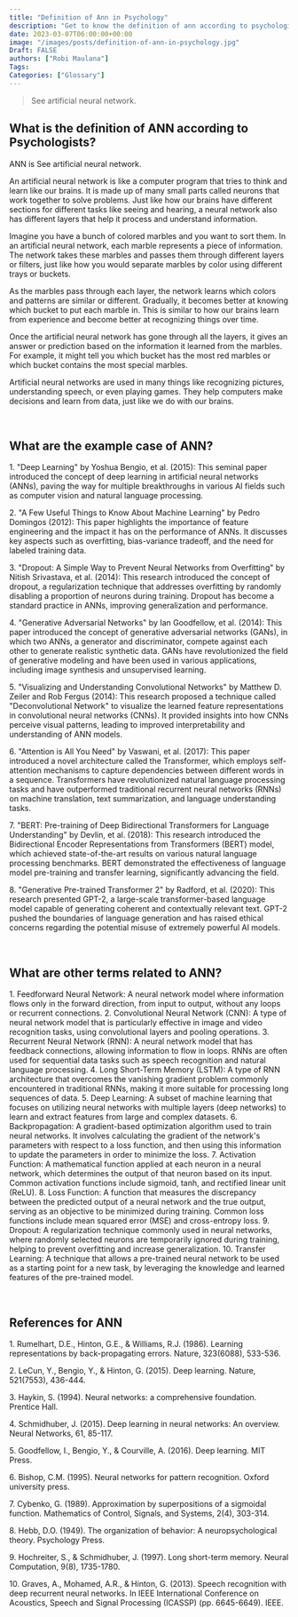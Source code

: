 ```yaml
---
title: "Definition of Ann in Psychology"
description: "Get to know the definition of ann according to psychologists."
date: 2023-03-07T06:00:00+00:00
image: "/images/posts/definition-of-ann-in-psychology.jpg"
Draft: FALSE
authors: ["Robi Maulana"]
Tags: 
Categories: ["Glossary"]
---
```






> See artificial neural network.

## What is the definition of ANN according to Psychologists?

ANN is See artificial neural network.

An artificial neural network is like a computer program that tries to think and learn like our brains. It is made up of many small parts called neurons that work together to solve problems. Just like how our brains have different sections for different tasks like seeing and hearing, a neural network also has different layers that help it process and understand information.

Imagine you have a bunch of colored marbles and you want to sort them. In an artificial neural network, each marble represents a piece of information. The network takes these marbles and passes them through different layers or filters, just like how you would separate marbles by color using different trays or buckets.

As the marbles pass through each layer, the network learns which colors and patterns are similar or different. Gradually, it becomes better at knowing which bucket to put each marble in. This is similar to how our brains learn from experience and become better at recognizing things over time.

Once the artificial neural network has gone through all the layers, it gives an answer or prediction based on the information it learned from the marbles. For example, it might tell you which bucket has the most red marbles or which bucket contains the most special marbles.

Artificial neural networks are used in many things like recognizing pictures, understanding speech, or even playing games. They help computers make decisions and learn from data, just like we do with our brains.

 

## What are the example case of ANN?

1\. "Deep Learning" by Yoshua Bengio, et al. (2015): This seminal paper introduced the concept of deep learning in artificial neural networks (ANNs), paving the way for multiple breakthroughs in various AI fields such as computer vision and natural language processing.

2\. "A Few Useful Things to Know About Machine Learning" by Pedro Domingos (2012): This paper highlights the importance of feature engineering and the impact it has on the performance of ANNs. It discusses key aspects such as overfitting, bias-variance tradeoff, and the need for labeled training data.

3\. "Dropout: A Simple Way to Prevent Neural Networks from Overfitting" by Nitish Srivastava, et al. (2014): This research introduced the concept of dropout, a regularization technique that addresses overfitting by randomly disabling a proportion of neurons during training. Dropout has become a standard practice in ANNs, improving generalization and performance.

4\. "Generative Adversarial Networks" by Ian Goodfellow, et al. (2014): This paper introduced the concept of generative adversarial networks (GANs), in which two ANNs, a generator and discriminator, compete against each other to generate realistic synthetic data. GANs have revolutionized the field of generative modeling and have been used in various applications, including image synthesis and unsupervised learning.

5\. "Visualizing and Understanding Convolutional Networks" by Matthew D. Zeiler and Rob Fergus (2014): This research proposed a technique called "Deconvolutional Network" to visualize the learned feature representations in convolutional neural networks (CNNs). It provided insights into how CNNs perceive visual patterns, leading to improved interpretability and understanding of ANN models.

6\. "Attention is All You Need" by Vaswani, et al. (2017): This paper introduced a novel architecture called the Transformer, which employs self-attention mechanisms to capture dependencies between different words in a sequence. Transformers have revolutionized natural language processing tasks and have outperformed traditional recurrent neural networks (RNNs) on machine translation, text summarization, and language understanding tasks.

7\. "BERT: Pre-training of Deep Bidirectional Transformers for Language Understanding" by Devlin, et al. (2018): This research introduced the Bidirectional Encoder Representations from Transformers (BERT) model, which achieved state-of-the-art results on various natural language processing benchmarks. BERT demonstrated the effectiveness of language model pre-training and transfer learning, significantly advancing the field.

8\. "Generative Pre-trained Transformer 2" by Radford, et al. (2020): This research presented GPT-2, a large-scale transformer-based language model capable of generating coherent and contextually relevant text. GPT-2 pushed the boundaries of language generation and has raised ethical concerns regarding the potential misuse of extremely powerful AI models.

 

## What are other terms related to ANN?

1\. Feedforward Neural Network: A neural network model where information flows only in the forward direction, from input to output, without any loops or recurrent connections. 2. Convolutional Neural Network (CNN): A type of neural network model that is particularly effective in image and video recognition tasks, using convolutional layers and pooling operations. 3. Recurrent Neural Network (RNN): A neural network model that has feedback connections, allowing information to flow in loops. RNNs are often used for sequential data tasks such as speech recognition and natural language processing. 4. Long Short-Term Memory (LSTM): A type of RNN architecture that overcomes the vanishing gradient problem commonly encountered in traditional RNNs, making it more suitable for processing long sequences of data. 5. Deep Learning: A subset of machine learning that focuses on utilizing neural networks with multiple layers (deep networks) to learn and extract features from large and complex datasets. 6. Backpropagation: A gradient-based optimization algorithm used to train neural networks. It involves calculating the gradient of the network's parameters with respect to a loss function, and then using this information to update the parameters in order to minimize the loss. 7. Activation Function: A mathematical function applied at each neuron in a neural network, which determines the output of that neuron based on its input. Common activation functions include sigmoid, tanh, and rectified linear unit (ReLU). 8. Loss Function: A function that measures the discrepancy between the predicted output of a neural network and the true output, serving as an objective to be minimized during training. Common loss functions include mean squared error (MSE) and cross-entropy loss. 9. Dropout: A regularization technique commonly used in neural networks, where randomly selected neurons are temporarily ignored during training, helping to prevent overfitting and increase generalization. 10. Transfer Learning: A technique that allows a pre-trained neural network to be used as a starting point for a new task, by leveraging the knowledge and learned features of the pre-trained model.

 

## References for ANN

1\. Rumelhart, D.E., Hinton, G.E., & Williams, R.J. (1986). Learning representations by back-propagating errors. Nature, 323(6088), 533-536.

2\. LeCun, Y., Bengio, Y., & Hinton, G. (2015). Deep learning. Nature, 521(7553), 436-444.

3\. Haykin, S. (1994). Neural networks: a comprehensive foundation. Prentice Hall.

4\. Schmidhuber, J. (2015). Deep learning in neural networks: An overview. Neural Networks, 61, 85-117.

5\. Goodfellow, I., Bengio, Y., & Courville, A. (2016). Deep learning. MIT Press.

6\. Bishop, C.M. (1995). Neural networks for pattern recognition. Oxford university press.

7\. Cybenko, G. (1989). Approximation by superpositions of a sigmoidal function. Mathematics of Control, Signals, and Systems, 2(4), 303-314.

8\. Hebb, D.O. (1949). The organization of behavior: A neuropsychological theory. Psychology Press.

9\. Hochreiter, S., & Schmidhuber, J. (1997). Long short-term memory. Neural Computation, 9(8), 1735-1780.

10\. Graves, A., Mohamed, A.R., & Hinton, G. (2013). Speech recognition with deep recurrent neural networks. In IEEE International Conference on Acoustics, Speech and Signal Processing (ICASSP) (pp. 6645-6649). IEEE.
